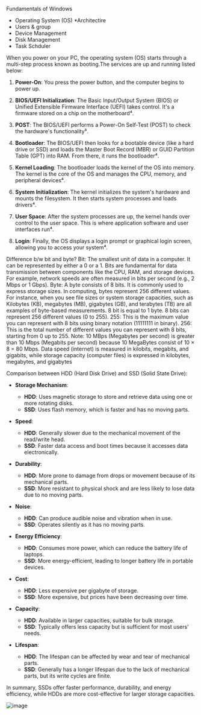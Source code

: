Fundamentals of Windows
- Operating System (OS) *Architectire 
- Users & group
- Device Management
- Disk Management
- Task Schduler

When you power on your PC, the operating system (OS) starts through a multi-step process known as booting.The services are up and running listed below:

1. **Power-On**: You press the power button, and the computer begins to power up.

2. **BIOS/UEFI Initialization**: The Basic Input/Output System (BIOS) or Unified Extensible Firmware Interface (UEFI) takes control. It's a firmware stored on a chip on the motherboard⁴.

3. **POST**: The BIOS/UEFI performs a Power-On Self-Test (POST) to check the hardware's functionality⁵.

4. **Bootloader**: The BIOS/UEFI then looks for a bootable device (like a hard drive or SSD) and loads the Master Boot Record (MBR) or GUID Partition Table (GPT) into RAM. From there, it runs the bootloader⁴.

5. **Kernel Loading**: The bootloader loads the kernel of the OS into memory. The kernel is the core of the OS and manages the CPU, memory, and peripheral devices⁴.

6. **System Initialization**: The kernel initializes the system's hardware and mounts the filesystem. It then starts system processes and loads drivers⁴.

7. **User Space**: After the system processes are up, the kernel hands over control to the user space. This is where application software and user interfaces run⁴.

8. **Login**: Finally, the OS displays a login prompt or graphical login screen, allowing you to access your system⁴.


Difference b/w bit and byte?
Bit: The smallest unit of data in a computer. It can be represented by either a 0 or a 1. Bits are fundamental for data transmission between components like the CPU, RAM, and storage devices. 
For example, network speeds are often measured in bits per second (e.g., 2 Mbps or 1 Gbps).
Byte: A byte consists of 8 bits. It is commonly used to express storage sizes. In computing, bytes represent 256 different values. For instance, when you see file sizes or system storage capacities, such as Kilobytes (KB), megabytes (MB), gigabytes (GB), and terabytes (TB) are all examples of byte-based measurements.
8 bit is equal to 1 byte. 8 bits can represent 256 different values (0 to 255). 
255: This is the maximum value you can represent with 8 bits using binary notation (11111111 in binary).
256: This is the total number of different values you can represent with 8 bits, starting from 0 up to 255.
Note: 10 MBps (Megabytes per second) is greater than 10 Mbps (Megabits per second) because 10 MegaBytes consist of 10 × 8 = 80 Mbps. Data speed (internet) is measured in kilobits, megabits, and gigabits, while storage capacity (computer files) is expressed in kilobytes, megabytes, and gigabytes

Comparison between HDD (Hard Disk Drive) and SSD (Solid State Drive):

- **Storage Mechanism**:
  - **HDD**: Uses magnetic storage to store and retrieve data using one or more rotating disks.
  - **SSD**: Uses flash memory, which is faster and has no moving parts.

- **Speed**:
  - **HDD**: Generally slower due to the mechanical movement of the read/write head.
  - **SSD**: Faster data access and boot times because it accesses data electronically.

- **Durability**:
  - **HDD**: More prone to damage from drops or movement because of its mechanical parts.
  - **SSD**: More resistant to physical shock and are less likely to lose data due to no moving parts.

- **Noise**:
  - **HDD**: Can produce audible noise and vibration when in use.
  - **SSD**: Operates silently as it has no moving parts.

- **Energy Efficiency**:
  - **HDD**: Consumes more power, which can reduce the battery life of laptops.
  - **SSD**: More energy-efficient, leading to longer battery life in portable devices.

- **Cost**:
  - **HDD**: Less expensive per gigabyte of storage.
  - **SSD**: More expensive, but prices have been decreasing over time.

- **Capacity**:
  - **HDD**: Available in larger capacities, suitable for bulk storage.
  - **SSD**: Typically offers less capacity but is sufficient for most users' needs.

- **Lifespan**:
  - **HDD**: The lifespan can be affected by wear and tear of mechanical parts.
  - **SSD**: Generally has a longer lifespan due to the lack of mechanical parts, but its write cycles are finite.

In summary, SSDs offer faster performance, durability, and energy efficiency, while HDDs are more cost-effective for larger storage capacities.

![image](https://github.com/NallaTeja/Basic-Concepts/assets/145950340/a661d49b-f8f6-498e-8a56-3b73c4f11dba)
